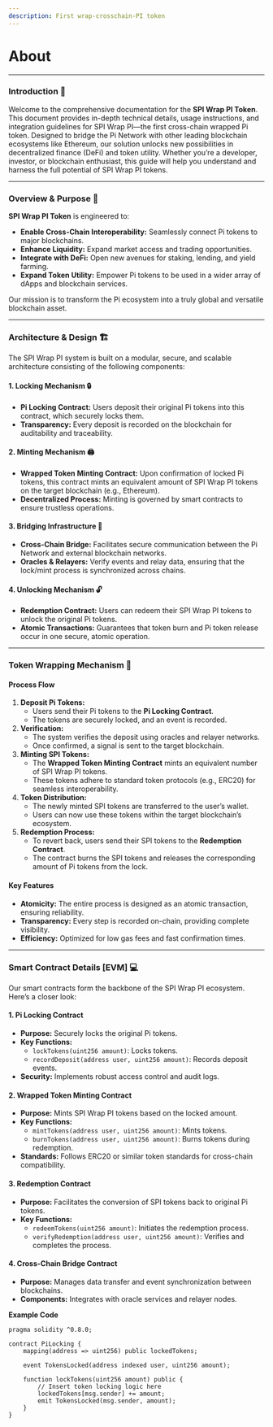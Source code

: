 ```yaml
---
description: First wrap-crosschain-PI token
---
```


# About

***

### Introduction 👋

Welcome to the comprehensive documentation for the **SPI Wrap PI Token**. This document provides in-depth technical details, usage instructions, and integration guidelines for SPI Wrap PI—the first cross-chain wrapped Pi token. Designed to bridge the Pi Network with other leading blockchain ecosystems like Ethereum, our solution unlocks new possibilities in decentralized finance (DeFi) and token utility. Whether you’re a developer, investor, or blockchain enthusiast, this guide will help you understand and harness the full potential of SPI Wrap PI tokens.

***

### Overview & Purpose 🎯

**SPI Wrap PI Token** is engineered to:

* **Enable Cross-Chain Interoperability:** Seamlessly connect Pi tokens to major blockchains.
* **Enhance Liquidity:** Expand market access and trading opportunities.
* **Integrate with DeFi:** Open new avenues for staking, lending, and yield farming.
* **Expand Token Utility:** Empower Pi tokens to be used in a wider array of dApps and blockchain services.

Our mission is to transform the Pi ecosystem into a truly global and versatile blockchain asset.

***

### Architecture & Design 🏗️

The SPI Wrap PI system is built on a modular, secure, and scalable architecture consisting of the following components:

#### 1. Locking Mechanism 🔒

* **Pi Locking Contract:** Users deposit their original Pi tokens into this contract, which securely locks them.
* **Transparency:** Every deposit is recorded on the blockchain for auditability and traceability.

#### 2. Minting Mechanism 🖨️

* **Wrapped Token Minting Contract:** Upon confirmation of locked Pi tokens, this contract mints an equivalent amount of SPI Wrap PI tokens on the target blockchain (e.g., Ethereum).
* **Decentralized Process:** Minting is governed by smart contracts to ensure trustless operations.

#### 3. Bridging Infrastructure 🌉

* **Cross-Chain Bridge:** Facilitates secure communication between the Pi Network and external blockchain networks.
* **Oracles & Relayers:** Verify events and relay data, ensuring that the lock/mint process is synchronized across chains.

#### 4. Unlocking Mechanism 🔓

* **Redemption Contract:** Users can redeem their SPI Wrap PI tokens to unlock the original Pi tokens.
* **Atomic Transactions:** Guarantees that token burn and Pi token release occur in one secure, atomic operation.

***

### Token Wrapping Mechanism 🔄

#### Process Flow

1. **Deposit Pi Tokens:**
   * Users send their Pi tokens to the **Pi Locking Contract**.
   * The tokens are securely locked, and an event is recorded.
2. **Verification:**
   * The system verifies the deposit using oracles and relayer networks.
   * Once confirmed, a signal is sent to the target blockchain.
3. **Minting SPI Tokens:**
   * The **Wrapped Token Minting Contract** mints an equivalent number of SPI Wrap PI tokens.
   * These tokens adhere to standard token protocols (e.g., ERC20) for seamless interoperability.
4. **Token Distribution:**
   * The newly minted SPI tokens are transferred to the user’s wallet.
   * Users can now use these tokens within the target blockchain’s ecosystem.
5. **Redemption Process:**
   * To revert back, users send their SPI tokens to the **Redemption Contract**.
   * The contract burns the SPI tokens and releases the corresponding amount of Pi tokens from the lock.

#### Key Features

* **Atomicity:** The entire process is designed as an atomic transaction, ensuring reliability.
* **Transparency:** Every step is recorded on-chain, providing complete visibility.
* **Efficiency:** Optimized for low gas fees and fast confirmation times.

***

### Smart Contract Details \[EVM] 💻

Our smart contracts form the backbone of the SPI Wrap PI ecosystem. Here’s a closer look:

#### 1. Pi Locking Contract

* **Purpose:** Securely locks the original Pi tokens.
* **Key Functions:**
  * `lockTokens(uint256 amount)`: Locks tokens.
  * `recordDeposit(address user, uint256 amount)`: Records deposit events.
* **Security:** Implements robust access control and audit logs.

#### 2. Wrapped Token Minting Contract

* **Purpose:** Mints SPI Wrap PI tokens based on the locked amount.
* **Key Functions:**
  * `mintTokens(address user, uint256 amount)`: Mints tokens.
  * `burnTokens(address user, uint256 amount)`: Burns tokens during redemption.
* **Standards:** Follows ERC20 or similar token standards for cross-chain compatibility.

#### 3. Redemption Contract

* **Purpose:** Facilitates the conversion of SPI tokens back to original Pi tokens.
* **Key Functions:**
  * `redeemTokens(uint256 amount)`: Initiates the redemption process.
  * `verifyRedemption(address user, uint256 amount)`: Verifies and completes the process.

#### 4. Cross-Chain Bridge Contract

* **Purpose:** Manages data transfer and event synchronization between blockchains.
* **Components:** Integrates with oracle services and relayer nodes.

**Example Code**

```solidity
pragma solidity ^0.8.0;

contract PiLocking {
    mapping(address => uint256) public lockedTokens;

    event TokensLocked(address indexed user, uint256 amount);

    function lockTokens(uint256 amount) public {
        // Insert token locking logic here
        lockedTokens[msg.sender] += amount;
        emit TokensLocked(msg.sender, amount);
    }
}
```
